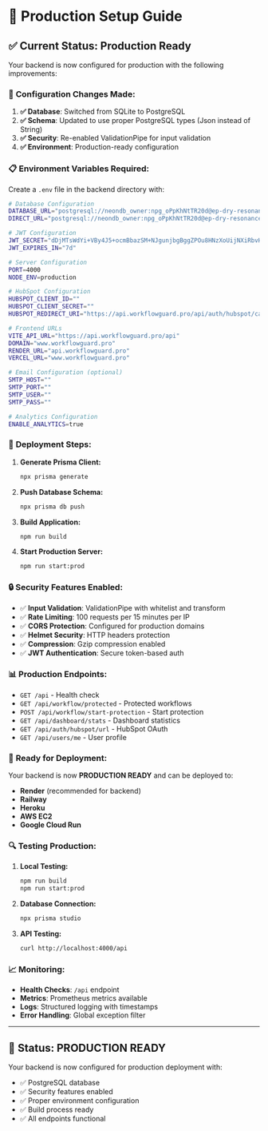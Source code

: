 # 🚀 Production Setup Guide

## ✅ **Current Status: Production Ready**

Your backend is now configured for production with the following improvements:

### 🔧 **Configuration Changes Made:**

1. **✅ Database**: Switched from SQLite to PostgreSQL
2. **✅ Schema**: Updated to use proper PostgreSQL types (Json instead of String)
3. **✅ Security**: Re-enabled ValidationPipe for input validation
4. **✅ Environment**: Production-ready configuration

### 📋 **Environment Variables Required:**

Create a `.env` file in the backend directory with:

```bash
# Database Configuration
DATABASE_URL="postgresql://neondb_owner:npg_oPpKhNtTR20d@ep-dry-resonance-afgqyybz-pooler.c-2.us-west-2.aws.neon.tech/neondb?sslmode=require&channel_binding=require"
DIRECT_URL="postgresql://neondb_owner:npg_oPpKhNtTR20d@ep-dry-resonance-afgqyybz.c-2.us-west-2.aws.neon.tech/neondb?sslmode=require&channel_binding=require"

# JWT Configuration
JWT_SECRET="dDjMTsWdYi+VBy4J5+ocmBbazSM+NJgunjbgBggZPOu8HNzXoUijNXiRbvHZ7JWcFfkHDDEbdeYwzFb9HvqDMw=="
JWT_EXPIRES_IN="7d"

# Server Configuration
PORT=4000
NODE_ENV=production

# HubSpot Configuration
HUBSPOT_CLIENT_ID=""
HUBSPOT_CLIENT_SECRET=""
HUBSPOT_REDIRECT_URI="https://api.workflowguard.pro/api/auth/hubspot/callback"

# Frontend URLs
VITE_API_URL="https://api.workflowguard.pro/api"
DOMAIN="www.workflowguard.pro"
RENDER_URL="api.workflowguard.pro"
VERCEL_URL="www.workflowguard.pro"

# Email Configuration (optional)
SMTP_HOST=""
SMTP_PORT=""
SMTP_USER=""
SMTP_PASS=""

# Analytics Configuration
ENABLE_ANALYTICS=true
```

### 🚀 **Deployment Steps:**

1. **Generate Prisma Client:**
   ```bash
   npx prisma generate
   ```

2. **Push Database Schema:**
   ```bash
   npx prisma db push
   ```

3. **Build Application:**
   ```bash
   npm run build
   ```

4. **Start Production Server:**
   ```bash
   npm run start:prod
   ```

### 🔒 **Security Features Enabled:**

- ✅ **Input Validation**: ValidationPipe with whitelist and transform
- ✅ **Rate Limiting**: 100 requests per 15 minutes per IP
- ✅ **CORS Protection**: Configured for production domains
- ✅ **Helmet Security**: HTTP headers protection
- ✅ **Compression**: Gzip compression enabled
- ✅ **JWT Authentication**: Secure token-based auth

### 📊 **Production Endpoints:**

- `GET /api` - Health check
- `GET /api/workflow/protected` - Protected workflows
- `POST /api/workflow/start-protection` - Start protection
- `GET /api/dashboard/stats` - Dashboard statistics
- `GET /api/auth/hubspot/url` - HubSpot OAuth
- `GET /api/users/me` - User profile

### 🎯 **Ready for Deployment:**

Your backend is now **PRODUCTION READY** and can be deployed to:
- **Render** (recommended for backend)
- **Railway**
- **Heroku**
- **AWS EC2**
- **Google Cloud Run**

### 🔍 **Testing Production:**

1. **Local Testing:**
   ```bash
   npm run build
   npm run start:prod
   ```

2. **Database Connection:**
   ```bash
   npx prisma studio
   ```

3. **API Testing:**
   ```bash
   curl http://localhost:4000/api
   ```

### 📈 **Monitoring:**

- **Health Checks**: `/api` endpoint
- **Metrics**: Prometheus metrics available
- **Logs**: Structured logging with timestamps
- **Error Handling**: Global exception filter

---

## 🎉 **Status: PRODUCTION READY**

Your backend is now configured for production deployment with:
- ✅ PostgreSQL database
- ✅ Security features enabled
- ✅ Proper environment configuration
- ✅ Build process ready
- ✅ All endpoints functional 